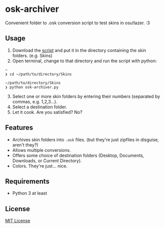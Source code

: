 # osk-archiver
Convenient folder to .osk conversion script to test skins in osu!lazer. :3

## Usage
1. Download the [script](https://github.com/PopCat19/osk-archiver/releases) and put it in the directory containing the skin folders. (e.g. Skins)
2. Open terminal, change to that directory and run the script with python: 
```
~
❯ cd ~/path/to/directory/Skins

~/path/to/directory/Skins
❯ python osk-archiver.py
```
3. Select one or more skin folders by entering their numbers (separated by commas, e.g. 1,2,3...).
4. Select a destination folder.
5. Let it cook. Are you satisfied? No?

## Features
* Archives skin folders into `.osk` files. (but they're just zipfiles in disguise, aren't they?)
* Allows multiple conversions.
* Offers some choice of destination folders (Desktop, Documents, Downloads, or Current Directory).
* Colors. They're just... nice.

## Requirements
* Python 3 at least

## License

[MIT License](LICENSE)
